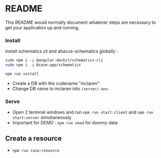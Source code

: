 # README

This README would normally document whatever steps are necessary to get your application up and running.

### Install

Install schematics cli and abacus-schematics globally :
```bash
sudo npm i -g @angular-devkit/schematics-cli
sudo npm i -g @case-app/schematics
```

```bash
npm run install
```

- Create a DB with the codename "mclaren"
- Change DB name to mclaren into `/server/.env`

### Serve

- Open 2 terminal windows and run `npm run start:client` and `npm run start:server` simultaneously
- Important for DEMO : `npm run seed` for dummy data

## Create a resource
- `npm run case:resource` 